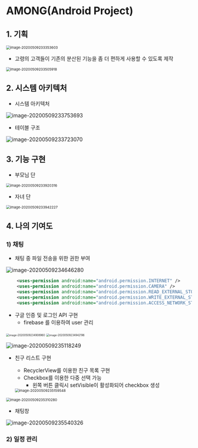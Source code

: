 # AMONG(Android Project) 

## 1. 기획

<img src="images/image-20200509233353603.png" alt="image-20200509233353603" style="zoom: 67%;" />

* 고령의 고객들이 기존의 분산된 기능을 좀 더 편하게 사용할 수 있도록 제작

<img src="images/image-20200509233505918.png" alt="image-20200509233505918" style="zoom:67%;" />

## 2. 시스템 아키텍처

* 시스템 아키텍처

![image-20200509233753693](images/image-20200509233753693.png)

* 테이블 구조

![image-20200509233723070](images/image-20200509233723070.png)

## 3. 기능 구현

* 부모님 단

<img src="images/image-20200509233920316.png" alt="image-20200509233920316" style="zoom:67%;" />

* 자녀 단

<img src="images/image-20200509233942227.png" alt="image-20200509233942227" style="zoom:67%;" />

## 4. 나의 기여도

### 1) 채팅



* 채팅 중 파일 전송을 위한 권한 부여

![image-20200509234646280](images/image-20200509234646280.png)

```xml
    <uses-permission android:name="android.permission.INTERNET" />
    <uses-permission android:name="android.permission.CAMERA" />
    <uses-permission android:name="android.permission.READ_EXTERNAL_STORAGE" />
    <uses-permission android:name="android.permission.WRITE_EXTERNAL_STORAGE" />
    <uses-permission android:name="android.permission.ACCESS_NETWORK_STATE" />
```

* 구글 인증 및 로그인 API 구현
  * firebase 를 이용하여  user 관리

<img src="images/image-20200509234908960.png" alt="image-20200509234908960" style="zoom: 50%;" />

<img src="images/image-20200509234942196.png" alt="image-20200509234942196" style="zoom:50%;" />

![image-20200509235118249](images/image-20200509235118249.png)

* 친구 리스트 구현

  * RecyclerView를 이용한 친구 목록 구현
  * Checkbox를 이용한 다중 선택 가능
    * 왼쪽 버튼 클릭시 setVisible이 활성화되어 checkbox 생성 

  <img src="images/image-20200509235159548.png" alt="image-20200509235159548" style="zoom:67%;" />

<img src="images/image-20200509235310280.png" alt="image-20200509235310280" style="zoom:67%;" />

* 채팅창

![image-20200509235540326](images/image-20200509235540326.png)

### 2) 일정 관리

 